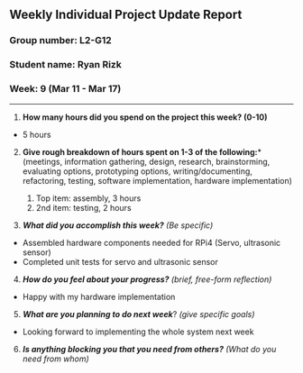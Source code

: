 
## Weekly Individual Project Update Report
### Group number: L2-G12
### Student name: Ryan Rizk
### Week: 9 (Mar 11 - Mar 17)
___
1. **How many hours did you spend on the project this week? (0-10)**
  - 5 hours

2. **Give rough breakdown of hours spent on 1-3 of the following:***
   (meetings, information gathering, design, research, brainstorming, evaluating options, prototyping options, writing/documenting, refactoring, testing, software implementation, hardware implementation)
   1. Top item: assembly, 3 hours
   2. 2nd item: testing, 2 hours

3. ***What did you accomplish this week?*** _(Be specific)_
  - Assembled hardware components needed for RPi4 (Servo, ultrasonic sensor)
  - Completed unit tests for servo and ultrasonic sensor
 
4. ***How do you feel about your progress?*** _(brief, free-form reflection)_
  - Happy with my hardware implementation 

5. ***What are you planning to do next week***? _(give specific goals)_
  - Looking forward to implementing the whole system next week

6. ***Is anything blocking you that you need from others?*** _(What do you need from whom)_
